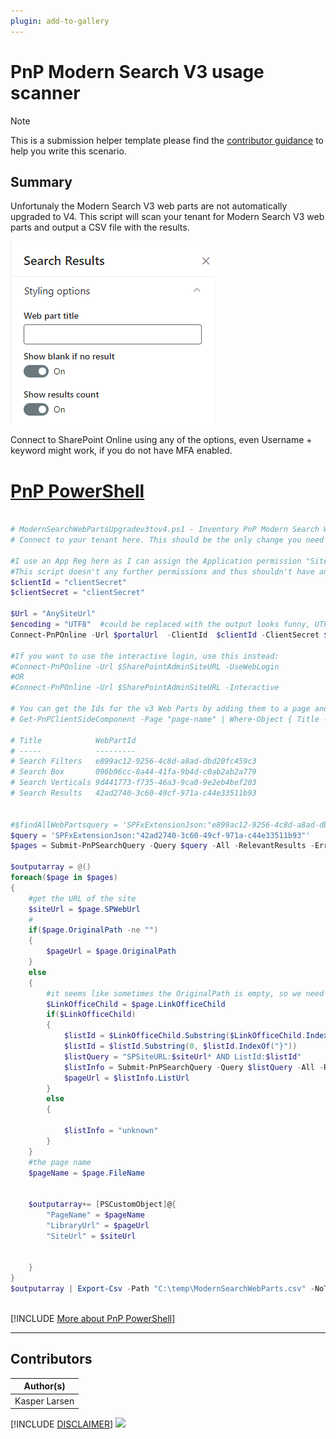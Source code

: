 ```yaml
---
plugin: add-to-gallery
---
```


# PnP Modern Search V3 usage scanner

> [!Note]
> This is a submission helper template please find the [contributor guidance](/docfx/contribute.md) to help you write this scenario.

## Summary

Unfortunaly the Modern Search V3 web parts are not automatically upgraded to V4. This script will scan your tenant for Modern Search V3 web parts and output a CSV file with the results.

![Example Screenshot](assets/example.png)

Connect to SharePoint Online using any of the options, even Username + keyword might work,  if you do not have MFA enabled. 

# [PnP PowerShell](#tab/pnpps)

```powershell

# ModernSearchWebPartsUpgradev3tov4.ps1 - Inventory PnP Modern Search Web Parts usage to upgrade from v3 to v4
# Connect to your tenant here. This should be the only change you need to make to use this script.

#I use an App Reg here as I can assign the Application permission "Sites.Read.All" (SharePoint section) in the app formerly known as Azure AD.
#This script doesn't any further permissions and thus shouldn't have any further permissions.:-)
$clientId = "clientSecret"
$clientSecret = "clientSecret"

$Url = "AnySiteUrl"
$encoding = "UTF8"  #could be replaced with the output looks funny, UTF8BOM for scandinavian characters
Connect-PnPOnline -Url $portalUrl  -ClientId  $clientId -ClientSecret $clientSecret -WarningAction Ignore

#If you want to use the interactive login, use this instead:
#Connect-PnPOnline -Url $SharePointAdminSiteURL -UseWebLogin
#OR
#Connect-PnPOnline -Url $SharePointAdminSiteURL -Interactive

# You can get the Ids for the v3 Web Parts by adding them to a page and running:
# Get-PnPClientSideComponent -Page "page-name" | Where-Object { Title -ne $null } | Select-Object Title, WebPartId

# Title            WebPartId
# -----            ---------
# Search Filters   e899ac12-9256-4c8d-a8ad-dbd20fc459c3
# Search Box       096b96cc-8a44-41fa-9b4d-c0ab2ab2a779
# Search Verticals 9d441773-f735-46a3-9ca0-9e2eb4bef203
# Search Results   42ad2740-3c60-49cf-971a-c44e33511b93


#$findAllWebPartsquery = 'SPFxExtensionJson:"e899ac12-9256-4c8d-a8ad-dbd20fc459c3" OR SPFxExtensionJson:"096b96cc-8a44-41fa-9b4d-c0ab2ab2a779" OR SPFxExtensionJson:"9d441773-f735-46a3-9ca0-9e2eb4bef203" OR SPFxExtensionJson:"9d441773-f735-46a3-9ca0-9e2eb4bef203" OR SPFxExtensionJson:"42ad2740-3c60-49cf-971a-c44e33511b93"'
$query = 'SPFxExtensionJson:"42ad2740-3c60-49cf-971a-c44e33511b93"'
$pages = Submit-PnPSearchQuery -Query $query -All -RelevantResults -ErrorAction SilentlyContinue -SelectProperties LinkOfficeChild,SPWebUrl,OriginalPath, Filename 

$outputarray = @()
foreach($page in $pages)
{
    #get the URL of the site
    $siteUrl = $page.SPWebUrl
    #
    if($page.OriginalPath -ne "")
    {
        $pageUrl = $page.OriginalPath
    }
    else
    {
        #it seems like sometimes the OriginalPath is empty, so we need to get the page name from the filename and the library from the LinkOfficeChild
        $LinkOfficeChild = $page.LinkOfficeChild
        if($LinkOfficeChild)
        {
            $listId = $LinkOfficeChild.Substring($LinkOfficeChild.IndexOf("listid=")+8 )
            $listId = $listId.Substring(0, $listId.IndexOf("}"))
            $listQuery = "SPSiteURL:$siteUrl* AND ListId:$listId"
            $listInfo = Submit-PnPSearchQuery -Query $listQuery -All -RelevantResults -ErrorAction SilentlyContinue -SelectProperties Title,SiteId,WebId,WebTemplate,WebTemplateId,WebUrl, ListUrl
            $pageUrl = $listInfo.ListUrl
        }
        else
        {

            $listInfo = "unknown"
        }
    }
    #the page name
    $pageName = $page.FileName
    
    
    $outputarray+= [PSCustomObject]@{
        "PageName" = $pageName
        "LibraryUrl" = $pageUrl
        "SiteUrl" = $siteUrl
        
       
    }
}
$outputarray | Export-Csv -Path "C:\temp\ModernSearchWebParts.csv" -NoTypeInformation -Delimiter "|" -Encoding $encoding



```
[!INCLUDE [More about PnP PowerShell](../../docfx/includes/MORE-PNPPS.md)]
***


## Contributors

| Author(s) |
|-----------|
| Kasper Larsen |

[!INCLUDE [DISCLAIMER](../../docfx/includes/DISCLAIMER.md)]
<img src="https://m365-visitor-stats.azurewebsites.net/script-samples/scripts/pnp-modern-searchv3-scanner" aria-hidden="true" />
